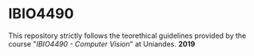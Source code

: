 # IBIO4490
This repository strictly follows the teorethical guidelines provided by the course "*IBIO4490 - Computer Vision*" at Uniandes. 
**2019**


